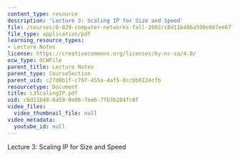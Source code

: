 ```yaml
---
content_type: resource
description: 'Lecture 3: Scaling IP for Size and Speed'
file: /courses/6-829-computer-networks-fall-2002/c6d11b486a590e067ee67fb3b284fc0f_L3ScalingIP.pdf
file_type: application/pdf
learning_resource_types:
- Lecture Notes
license: https://creativecommons.org/licenses/by-nc-sa/4.0/
ocw_type: OCWFile
parent_title: Lecture Notes
parent_type: CourseSection
parent_uid: c27d8b1f-c797-455a-4af5-0ccbb0124cfb
resourcetype: Document
title: L3ScalingIP.pdf
uid: c6d11b48-6a59-0e06-7ee6-7fb3b284fc0f
video_files:
  video_thumbnail_file: null
video_metadata:
  youtube_id: null
---
```

Lecture 3: Scaling IP for Size and Speed